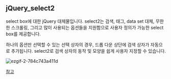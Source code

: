 ## jQuery_select2

select box에 대한 jQuery 대체물입니다.
select2는 검색, 태그, data set 대체, 무한한 스크롤링, 그리고 많이 사용되는 옵션들을 지원함으로 사용자 정의가 가능한 select box를 제공합니다.

하나의 옵션만 선택할 수 있는 선택 상자의 경우, 드롭 다운 상단에 검색 상자가 자동으로 추가됩니다. select2로 검색 상자의 동작 및 모양을 쉽게 사용자 지정할 수 있습니다.

![ezgif-2-784c743a411d](https://user-images.githubusercontent.com/38427658/55016071-646d1200-5031-11e9-9d77-5a986f11e5c3.gif)


[참고](https://select2.org/)